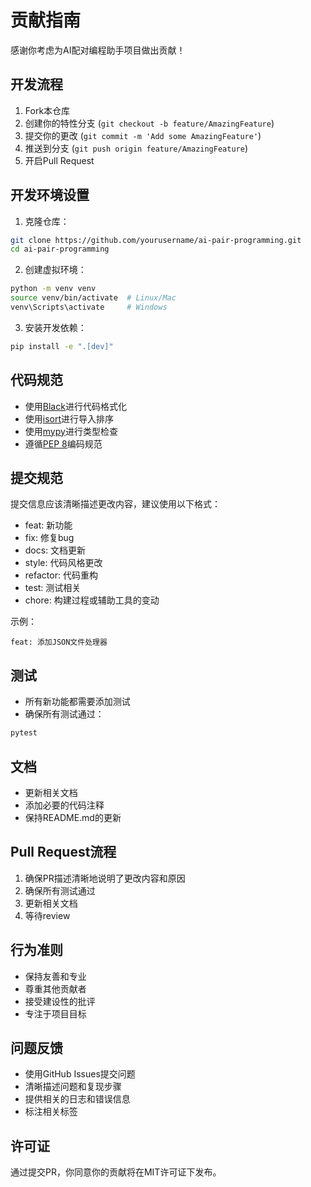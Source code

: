 # 贡献指南

感谢你考虑为AI配对编程助手项目做出贡献！

## 开发流程

1. Fork本仓库
2. 创建你的特性分支 (`git checkout -b feature/AmazingFeature`)
3. 提交你的更改 (`git commit -m 'Add some AmazingFeature'`)
4. 推送到分支 (`git push origin feature/AmazingFeature`)
5. 开启Pull Request

## 开发环境设置

1. 克隆仓库：
```bash
git clone https://github.com/yourusername/ai-pair-programming.git
cd ai-pair-programming
```

2. 创建虚拟环境：
```bash
python -m venv venv
source venv/bin/activate  # Linux/Mac
venv\Scripts\activate     # Windows
```

3. 安装开发依赖：
```bash
pip install -e ".[dev]"
```

## 代码规范

- 使用[Black](https://github.com/psf/black)进行代码格式化
- 使用[isort](https://pycqa.github.io/isort/)进行导入排序
- 使用[mypy](http://mypy-lang.org/)进行类型检查
- 遵循[PEP 8](https://www.python.org/dev/peps/pep-0008/)编码规范

## 提交规范

提交信息应该清晰描述更改内容，建议使用以下格式：

- feat: 新功能
- fix: 修复bug
- docs: 文档更新
- style: 代码风格更改
- refactor: 代码重构
- test: 测试相关
- chore: 构建过程或辅助工具的变动

示例：
```
feat: 添加JSON文件处理器
```

## 测试

- 所有新功能都需要添加测试
- 确保所有测试通过：
```bash
pytest
```

## 文档

- 更新相关文档
- 添加必要的代码注释
- 保持README.md的更新

## Pull Request流程

1. 确保PR描述清晰地说明了更改内容和原因
2. 确保所有测试通过
3. 更新相关文档
4. 等待review

## 行为准则

- 保持友善和专业
- 尊重其他贡献者
- 接受建设性的批评
- 专注于项目目标

## 问题反馈

- 使用GitHub Issues提交问题
- 清晰描述问题和复现步骤
- 提供相关的日志和错误信息
- 标注相关标签

## 许可证

通过提交PR，你同意你的贡献将在MIT许可证下发布。 